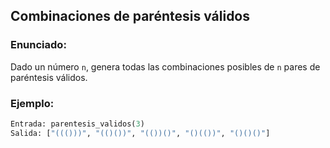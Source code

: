 ## Combinaciones de paréntesis válidos

### Enunciado:
Dado un número `n`, genera todas las combinaciones posibles de `n` pares de paréntesis válidos.

### Ejemplo:
```python
Entrada: parentesis_validos(3)
Salida: ["((()))", "(()())", "(())()", "()(())", "()()()"]